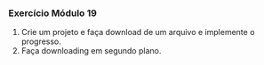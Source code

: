 ### Exercício Módulo 19

1. Crie um projeto e faça download de um arquivo e implemente o progresso.
2. Faça downloading em segundo plano.